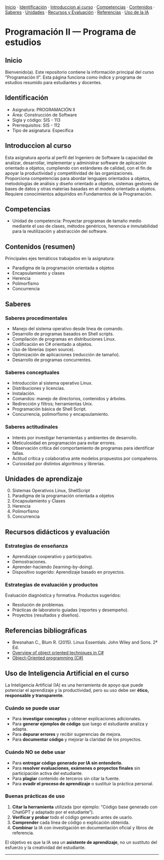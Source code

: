 [Inicio](#inicio) · [Identificación](#identificación) · [Introduccion al curso](#introduccion-al-curso) · [Competencias](#competencias) · [Contenidos](#contenidos-(resumen)) · [Saberes](#saberes) · [Unidades](#unidades-de-aprendizaje) · [Recursos y Evaluación](#recursos-didácticos-y-evaluación) · [Referencias](#referencias-bibliográficas) · [Uso de la IA](#uso-de-inteligencia-artificial-en-el-curso) 

# Programación II — Programa de estudios 

## Inicio
Bienvenido(a). Este repositorio contiene la información principal del curso "Programación II". Esta página funciona como índice y programa de estudios resumido para estudiantes y docentes.

## Identificación
- Asignatura: PROGRAMACIÓN II  
- Área: Construcción de Software  
- Sigla y código: SIS - 113  
- Prerrequisitos: SIS - 112  
- Tipo de asignatura: Específica

## Introduccion al curso
Esta asignatura aporta al perfil del Ingeniero de Software la capacidad de analizar, desarrollar, implementar y administrar software de aplicación orientado a objetos, cumpliendo con estándares de calidad, con el fin de apoyar la productividad y competitividad de las organizaciones. 
Proporciona competencias para abordar lenguajes orientados a objetos, metodologías de análisis y diseño orientado a objetos, sistemas gestores de bases de datos y otras materias basadas en el modelo orientado a objetos. Requiere conocimientos adquiridos en Fundamentos de la Programación.

## Competencias
- Unidad de competencia: Proyectar programas de tamaño medio mediante el uso de clases, métodos genéricos, herencia e inmutabilidad para la reutilización y abstracción del software.

## Contenidos (resumen)
Principales ejes temáticos trabajados en la asignatura:
- Paradigma de la programación orientada a objetos
- Encapsulamiento y clases
- Herencia
- Polimorfismo
- Concurrencia

## Saberes

### Saberes procedimentales
- Manejo del sistema operativo desde línea de comando.
- Desarrollo de programas basados en Shell scripts.
- Compilación de programas en distribuciones Linux.
- Codificación en C# orientado a objetos.
- Uso de librerías (open source).
- Optimización de aplicaciones (reducción de tamaño).
- Desarrollo de programas concurrentes.

### Saberes conceptuales
- Introducción al sistema operativo Linux.
- Distribuciones y licencias.
- Instalación.
- Comandos: manejo de directorios, contenidos y árboles.
- Redirección y filtros; herramientas Unix.
- Programación básica de Shell Script.
- Concurrencia, polimorfismo y encapsulamiento.

### Saberes actitudinales
- Interés por investigar herramientas y ambientes de desarrollo.
- Meticulosidad en programación para evitar errores.
- Observación crítica del comportamiento de programas para identificar fallas.
- Actitud crítica y colaborativa ante modelos propuestos por compañeros.
- Curiosidad por distintos algoritmos y librerías.


## Unidades de aprendizaje
0. Sistemas Operativos Linux, ShellScript
1. Paradigma de la programación orientada a objetos  
2. Encapsulamiento y Clases
3. Herencia
4. Polimorfismo
5. Concurrencia

## Recursos didácticos y evaluación

### Estrategias de enseñanza
- Aprendizaje cooperativo y participativo.  
- Demostraciones.
- Aprender-haciendo (learning-by-doing).
- Dispositivo sugerido: Aprendizaje basado en proyectos.

### Estrategias de evaluación y productos
Evaluación diagnóstica y formativa. Productos sugeridos:
- Resolución de problemas.  
- Prácticas de laboratorio guiadas (reportes y desempeño).  
- Proyectos (resultados y diseños).

## Referencias bibliográficas
- Bresnahan C., Blum R. (2015). Linux Essentials. John Wiley and Sons. 2ª Ed.  
- [Overview of object oriented techniques in C#](https://learn.microsoft.com/en-us/dotnet/csharp/fundamentals/object-oriented/)
- [Object-Oriented programming (C#)](https://learn.microsoft.com/en-us/dotnet/csharp/fundamentals/tutorials/oop)

## Uso de Inteligencia Artificial en el curso

La Inteligencia Artificial (IA) es una herramienta de apoyo que puede potenciar el aprendizaje y la productividad, pero su uso debe ser **ético, responsable y transparente**.

### Cuándo se puede usar
- Para **investigar conceptos** y obtener explicaciones adicionales.  
- Para **generar ejemplos de código** que luego el estudiante analiza y adapta.  
- Para **depurar errores** y recibir sugerencias de mejora.  
- Para **documentar código** y mejorar la claridad de los proyectos.  

### Cuándo NO se debe usar
- Para **entregar código generado por IA sin entenderlo**.  
- Para **resolver evaluaciones, exámenes o proyectos finales** sin participación activa del estudiante.  
- Para **plagiar** contenido de terceros sin citar la fuente.  
- Para **evadir el proceso de aprendizaje** o sustituir la práctica personal.  

### Buenas prácticas de uso
1. **Citar la herramienta** utilizada (por ejemplo: “Código base generado con ChatGPT y adaptado por el estudiante”).  
2. **Verificar y probar** todo el código generado antes de usarlo.  
3. **Comprender** cada línea de código o explicación obtenida.  
4. **Combinar** la IA con investigación en documentación oficial y libros de referencia.  

El objetivo es que la IA sea un **asistente de aprendizaje**, no un sustituto del esfuerzo y la creatividad del estudiante.

---
